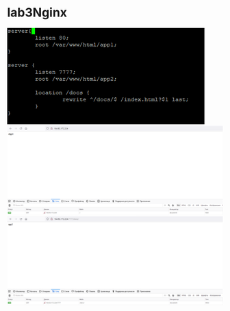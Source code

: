 # lab3Nginx
![Конф](https://github.com/Rebarial/lab3Nginx/blob/master/%D0%9A%D0%BE%D0%BD%D1%84.png)
![IP](https://github.com/Rebarial/lab3Nginx/blob/master/IP.png)
![/docs/](https://github.com/Rebarial/lab3Nginx/blob/master/docs.png)
